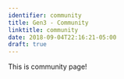 ```yaml
---
identifier: community
title: Gen3 - Community
linktitle: community
date: 2018-09-04T22:16:21-05:00
draft: true
---
```


This is community page! 